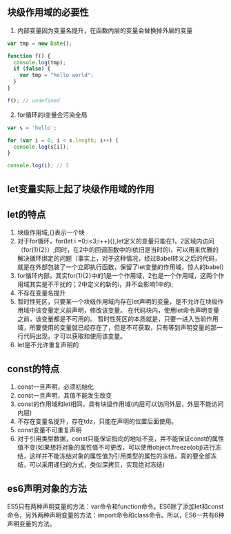## 块级作用域的必要性
1. 内部变量因为变量名提升，在函数内层的变量会替换掉外层的变量

  ```js
  var tmp = new Date();

  function f() {
    console.log(tmp);
    if (false) {
      var tmp = "hello world";
    }
  }

  f(); // undefined
  ```

2. for循环的i变量会污染全局

  ```js
  var s = 'hello';

  for (var i = 0; i < s.length; i++) {
    console.log(s[i]);
  }

  console.log(i); // 5
  ```

## let变量实际上起了块级作用域的作用


## let的特点
1. 块级作用域,{}表示一个块
2. 对于for循环，for(let i =0;i<3;i++){},let定义的变量只能在1，2区域内访问（for(1){2}）;同时，在2中的回调函数中的i依旧是当时的i，可以用来优雅的解决循环绑定的问题（事实上，对于这种情况，经过Babel转义之后的代码，就是在外部包装了一个立即执行函数，保留了let变量的作用域，惊人的babel）
3. for循环内部，其实for(1){2}中的1是一个作用域，2也是一个作用域，这两个作用域其实是不干扰的；2中定义的新的i，并不会影响1中的i;
4. 不存在变量名提升
5. 暂时性死区，只要某一个块级作用域内存在let声明的变量，是不允许在块级作用域中该变量定义前声明，修改该变量。
   在代码块内，使用let命令声明变量之前，该变量都是不可用的。
   暂时性死区的本质就是，只要一进入当前作用域，所要使用的变量就已经存在了，但是不可获取，只有等到声明变量的那一行代码出现，才可以获取和使用该变量。
6. let是不允许重复声明的


## const的特点
1. const一旦声明，必须初始化
2. const一旦声明，其值不能发生改变
3. const的作用域和let相同，具有块级作用域(内层可以访问外层，外层不能访问内层)
4. 不存在变量名提升，存在tdz，只能在声明的位置后面使用。
5. const变量不可重复声明
6. 对于引用类型数据，const只能保证指向的地址不变，并不能保证const的属性值不变(如果想将对象的属性值不可更改，可以使用object.freeze(obj)进行冻结，这样并不能冻结对象的属性值为引用类型的属性的冻结，真的要全部冻结，可以采用递归的方式，类似深拷贝，实现绝对冻结)

## es6声明对象的方法
ES5只有两种声明变量的方法：var命令和function命令。ES6除了添加let和const命令，另外两种声明变量的方法：import命令和class命令。所以，ES6一共有6种声明变量的方法。
